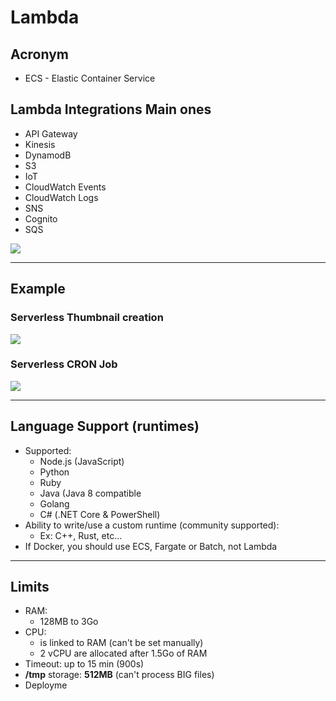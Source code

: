 # Lambda

## Acronym
* ECS - Elastic Container Service

## Lambda Integrations Main ones
* API Gateway
* Kinesis
* DynamodB
* S3
* IoT
* CloudWatch Events
* CloudWatch Logs
* SNS
* Cognito 
* SQS

[<img src="https://i.imgur.com/04KEiJf.png">](https://i.imgur.com/04KEiJf.png)

---

## Example
### Serverless Thumbnail creation
[<img src="https://i.imgur.com/IQo2zxA.png">](https://i.imgur.com/IQo2zxA.png)

### Serverless CRON Job
[<img src="https://i.imgur.com/PUqvCYU.png">](https://i.imgur.com/PUqvCYU.png)

---

## Language Support (runtimes)
* Supported:
  * Node.js (JavaScript)
  * Python
  * Ruby
  * Java (Java 8 compatible
  * Golang
  * C# (.NET Core & PowerShell)
* Ability to write/use a custom runtime (community supported):
  * Ex: C++, Rust, etc...
* If Docker, you should use ECS, Fargate or Batch, not Lambda
  
---

## Limits 
* RAM:
  * 128MB to 3Go
* CPU:
  * is linked to RAM (can't be set manually)
  * 2 vCPU are allocated after 1.5Go of RAM
* Timeout: up to 15 min (900s)
* **/tmp** storage: **512MB** (can't process BIG files)
* Deployme
